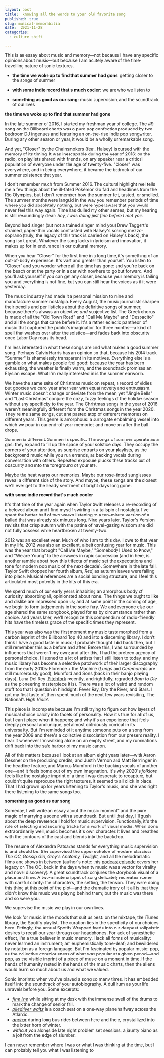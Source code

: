 ```yaml
---
layout: post
title:  knowing all the words to your old favorite song
published: true
slug: musical-memorabilia
date:  2021-11-28
categories:
  - culture shift

---
```


This is an essay about music and memory—not because I have any specific opinions about music—but because I am acutely aware of the time-travelling nature of sonic textures.

- **the time we woke up to find that summer had gone**: getting closer to the songs of summer

- **with some indie record that's much cooler**: we are who we listen to

- **something as good as our song**: music supervision, and the soundtrack of our lives

  

<!--more-->

**the time we woke up to find that summer had gone**

In the late summer of 2016, I started my freshman year of college. The #9 song on the Billboard charts was a pure pop confection produced by two bedroom DJ ingenues and featuring an on-the-rise indie pop songwriter. During any other season or year, it would be a wholly unremarkable song.  

And yet, "Closer" by the Chainsmokers (feat. Halsey) is cursed with the memory of its timing. It was inescapable during the year of 2016: on the radio, on playlists shared with friends, on any speaker near a critical population of everyone under the age of twenty-five. "Closer" was everywhere, and in being everywhere, it became the bedrock of our summer existence that year. 

I don't remember much from Summer 2016. The cultural highlight reel tells me a few things about the ill-fated Pokémon Go fad and headlines from the Rio Olympics, but I don't remember how the summer felt, tasted, or smelled. The summer months were languid in the way you remember periods of time where you did absolutely nothing, but were hyperaware that you would never feel this way again. Time has dulled my other senses, but my hearing is still resoundingly clear: *hey, I was doing just fine before I met you*.

Beyond lead singer (but not a trained singer, mind you) Drew Taggert's strained, paper-thin vocals contrasted with Halsey's soaring mezzo-soprano (truly, the legacy of this track is carried on Halsey's back), the song isn't great. Whatever the song lacks in lyricism and innovation, it makes up for in endurance in our cultural memory. 

When you hear "Closer" for the first time in a long time, it's something of an out-of-body experience. It's vast and greater than yourself. You listen to "Closer" and you wonder where all the time has gone: and you're back on the beach or at the party or in a car with nowhere to go but forward. And you'll ask yourself if you can get any closer, because your memory is failing you and everything is not fine, but you can still hear the voices as if it were yesterday.

The music industry had made it a personal mission to mine and manufacture summer nostalgia. Every August, the music journalists sharpen their pencils and pen listicles about the definitive songs of summer, because there's always an objective *and* subjective list. The Greek chorus is made of all the "Old Town Road" and "Call Me Maybe" and "Despacito" and all the songs that came before it. It's a rather eclectic pantheon of music that captured the public's imagination for three months—a kind of spell that washes over after the solstice—and fades back into obscurity once Labor Day rears its head. 

I'm less interested in what these songs are and what makes a good summer song. Perhaps Calvin Harris has an opinion on that, because his 2014 track "Summer" is shamelessly transparent in its motives. Everything else is a gamble on what makes people feel good: because the year has been exhausting, the weather is finally warm, and the soundtrack promises an Elysian escape. What I'm really interested in is the summer earworm. 

We have the same suite of Christmas music on repeat, a record of oldies but goodies we carol year after year with equal novelty and enthusiasm. Winter music doesn't change or deviate from the mean, yet "Jingle Bells" and "Last Christmas" conjure the cozy, fuzzy feelings of the holiday season without any specificity to the year.  The Christmas songs in the year of 2016 weren't meaningfully different from the Christmas songs in the year 2020. They're the same songs, cut and pasted atop of different memories on different years. This genre is amorphous: a surrogate embalming vessel into which we pour in our end-of-year memories and move on after the ball drops.

Summer is different. Summer is specific. The songs of summer operate as a gas: they expand to fill up the space of your solstice days. They occupy the corners of your attention, as surprise entrants on your playlists, as the background music while you run errands, as backing vocals during conversation with others. Repeated exposure plucks these tracks out of obscurity and into the foreground of your life.

Maybe the heat warps our memories. Maybe our rose-tinted sunglasses reveal a different side of the story. And maybe, these songs are the closest we'll ever get to the heady sentiment of bright days long gone.



**with some indie record that's much cooler** 

It's that time of the year again when Taylor Swift releases a re-recording of a beloved album and I find myself swirling in a tailspin of nostalgia. I've spent the better half of two weeks listening to a ten-minute version of a ballad that was already six minutes long. Nine years later, Taylor's Version revisits that crisp autumn with the patina of navel-gazing wisdom she did not fully possess while heartbroken at twenty-two.

2012 was an excellent year. Much of who I am to this day, I owe to that year in my life. 2012 was also an excellent, albeit confusing year for music. This was the year that brought "Call Me Maybe," "Somebody I Used to Know," and "We are Young" to the airwaves in rapid succession (and in here, is another ramble about how this trifecta of music set the expectations and tone for modern pop music of the next decade). Somewhere in the late fall, Taylor Swift dropped her fourth album, *Red,* as autumn leaves were falling into place. Musical references are a social bonding structure, and I feel this articulated most potently in the hits of this era.

We spend much of our early years inhabiting an amorphous body of curiosity: absorbing all, opinionated about none. The things we ought to like and dislike are impressed upon us; and at some point in the coming of age, we begin to form judgements in the sonic fury. We and everyone else our age shared the same songbook, played for us by circumstance rather than choice. And years later, we'll recognize this compendium of radio-friendly hits have the timeless grace of the specific times they represent.

This year was also was the first moment my music taste morphed from a carbon imprint of the Billboard Top 40 and into a discerning library. I don’t think I have a good taste in music; I probably thought I did back then, but I still remember this as a before and after. Before this, I was surrounded by influences that weren't my own; and after this, I had the preteen agency of personal choice. I listened to a lot of artists that I still listen to today, and my music library has become a selective patchwork of their larger discography from the early 2010s: Florence + the Machine (*Lungs* and *Ceremonials* are still murderously good), Mumford and Sons (back in their banjo playing days), Lana Del Rey ([Pitchfork](https://pitchfork.com/features/lists-and-guides/pitchfork-reviews-rescored/) recently, and rightfully, regraded *Born to Die* as the pioneering masterpiece it is). There was a lot of weird and random stuff too that I question in hindsight: Fever Ray, Dry the River, and Stars. I got my first taste of, then spent much of the next few years revisiting, The National’s *High Violet*.

This piece is incomplete because I'm still trying to figure out how layers of musical choice calcify into facets of personality. How it's true for all of us, but I can't place when it happens; and why it's an experience that feels deeply personal and unique, yet almost obliviously comical in its universality. But I'm reminded of it anytime someone puts on a song from the year 2009 and there's a collective dissociation from our present reality. I hear it whenever I'm walking alone on an empty street, and my ruminations drift back into the safe harbor of my music canon.

All of this matters because I look at an album eight years later—with Aaron Dessner on the producing credits; and Justin Vernon and Matt Berninger in the headline feature, and Marcus Mumford in the backing vocals of another one—and it feels borne out of my own imagination. It's why 2020's *folklore* feels like the nostalgic imprint of a time I was desperate to recapture, but couldn't quite reproduce the right textures. It seemed to all click in place. That I had grown up for years listening to Taylor's music, and she was right there listening to the same songs too.





**something as good as our song**

Someday, I will write an essay about the music moment™ and the pure magic of marrying a scene with a soundtrack. But until that day, I'll gush about the deep reverence I hold for music supervision. Functionally, it's the role of selecting and securing tracks for a work of visual media. When done extraordinarily well, music becomes it's own character. It lives and breathes with the contours of the cast and blends into the backdrop.

The resume of Alexandra Patsavas stands for everything music supervision is and should be. She supervised the upper echelon of modern classics: *The OC, Gossip Girl, Grey's Anatomy, Twilight,* and all the melodramatic films and shows in between (author's note: this [podcast episode](https://www.youtube.com/watch?v=rsMwGyPpclg) covers her legacy on The OC, back in the days when tv music was a vector for virality and novel discovery). A great soundtrack conjures the storybook visual of a place and time. A two-minute snippet of song delicately recreates scene with careful clarity: the characters, the setting, the tension. They were doing this thing at this point of the plot—and the dramatic irony of it all is that they didn't know this music was playing behind them; but the music was there and so were you. 

We supervise the music we play in our own lives. 

We look for music in the moods that suit us best: on the mixtape, the iTunes library, the Spotify playlist. The curation lies in the specificity of our choices here. Fittingly, the annual Spotify Wrapped feeds into our deepest solipsistic desires to recall our year through our headphones. For lack of synesthetic effect, I'm a true believer in music memory. I lack all forms of musicality: never learned an instrument; am euphemistically tone-deaf; and bewildered by notation as a foreign language. But I'm fascinated by popular music: pop, as the collective consciousness of what was popular at a given period—and pop, as the visible imprint of a piece of music on a moment in time. If the hands of humanity rested in the hands of the music charts, then the aliens would learn so much about us and what we valued. 

Sonic imprints: when you've played a song so many times, it has embedded itself into the soundtrack of your autobiography. A dull hum as your life unravels before you. Some excerpts: 

- [*fine line*](https://www.youtube.com/watch?v=Ojp71GGm-LQ) while sitting at my desk with the immense swell of the drums to mark the change of senior fall.
- [*piledriver waltz*](https://www.youtube.com/watch?v=GmOxB-gXhs4) in a coach seat on a one-way plane halfway across the Atlantic.
- *[anchor](https://www.youtube.com/watch?v=OmKAn8rNbKg)* during long bus rides between here and there, crystallized into the bitter horn of winter.
- [*without you*](https://www.youtube.com/watch?v=zLAhRiUeJ8E) alongside late night problem set sessions, a jaunty piano as a jolt from the edge of slumber.

I can never remember where I was or what I was thinking at the time, but I can probably tell you what I was listening to.
